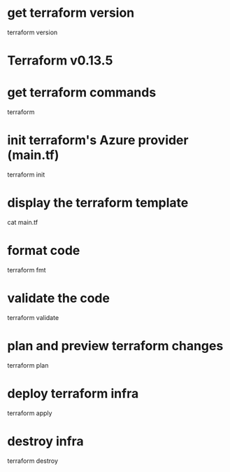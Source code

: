 # get terraform version
terraform version
# Terraform v0.13.5

# get terraform commands
terraform

# init terraform's Azure provider (main.tf)
terraform init

# display the terraform template
cat main.tf

# format code
terraform fmt

# validate the code
terraform validate

# plan and preview terraform changes
terraform plan

# deploy terraform infra
terraform apply

# destroy infra
terraform destroy

